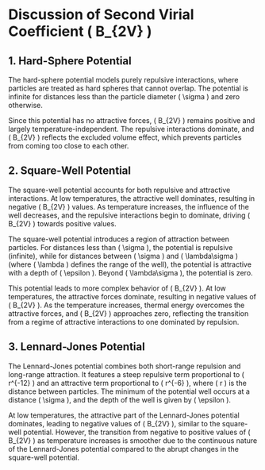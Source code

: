 # Discussion of Second Virial Coefficient \( B_{2V} \)

## 1. Hard-Sphere Potential

The hard-sphere potential models purely repulsive interactions, where particles are treated as hard spheres that cannot overlap. The potential is infinite for distances less than the particle diameter \( \sigma \) and zero otherwise.

Since this potential has no attractive forces, \( B_{2V} \) remains positive and largely temperature-independent. The repulsive interactions dominate, and \( B_{2V} \) reflects the excluded volume effect, which prevents particles from coming too close to each other.

## 2. Square-Well Potential

The square-well potential accounts for both repulsive and attractive interactions. At low temperatures, the attractive well dominates, resulting in negative \( B_{2V} \) values. As temperature increases, the influence of the well decreases, and the repulsive interactions begin to dominate, driving \( B_{2V} \) towards positive values.

The square-well potential introduces a region of attraction between particles. For distances less than \( \sigma \), the potential is repulsive (infinite), while for distances between \( \sigma \) and \( \lambda\sigma \) (where \( \lambda \) defines the range of the well), the potential is attractive with a depth of \( \epsilon \). Beyond \( \lambda\sigma \), the potential is zero.

This potential leads to more complex behavior of \( B_{2V} \). At low temperatures, the attractive forces dominate, resulting in negative values of \( B_{2V} \). As the temperature increases, thermal energy overcomes the attractive forces, and \( B_{2V} \) approaches zero, reflecting the transition from a regime of attractive interactions to one dominated by repulsion.

## 3. Lennard-Jones Potential

The Lennard-Jones potential combines both short-range repulsion and long-range attraction. It features a steep repulsive term proportional to \( r^{-12} \) and an attractive term proportional to \( r^{-6} \), where \( r \) is the distance between particles. The minimum of the potential well occurs at a distance \( \sigma \), and the depth of the well is given by \( \epsilon \).

At low temperatures, the attractive part of the Lennard-Jones potential dominates, leading to negative values of \( B_{2V} \), similar to the square-well potential. However, the transition from negative to positive values of \( B_{2V} \) as temperature increases is smoother due to the continuous nature of the Lennard-Jones potential compared to the abrupt changes in the square-well potential.

